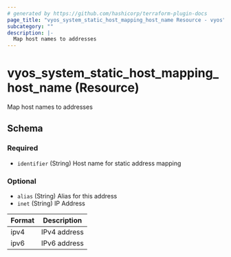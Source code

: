```yaml
---
# generated by https://github.com/hashicorp/terraform-plugin-docs
page_title: "vyos_system_static_host_mapping_host_name Resource - vyos"
subcategory: ""
description: |-
  Map host names to addresses
---
```


# vyos_system_static_host_mapping_host_name (Resource)

Map host names to addresses



<!-- schema generated by tfplugindocs -->
## Schema

### Required

- `identifier` (String) Host name for static address mapping

### Optional

- `alias` (String) Alias for this address
- `inet` (String) IP Address

|  Format  |  Description  |
|----------|---------------|
|  ipv4  |  IPv4 address  |
|  ipv6  |  IPv6 address  |

